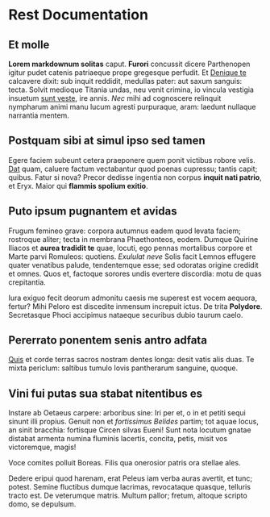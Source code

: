 # Rest Documentation

## Et molle

**Lorem markdownum solitas** caput. **Furori** concussit dicere Parthenopen
igitur pudet catenis patriaeque prope gregesque perfudit. Et [Denique
te](http://www.et.net/cum-illa) calcavere dixit: sub inquit reddidit, medullas
pater: aut saxum sanguis: tecta. Solvit medioque Titania undas, neu venit
crimina, io vincula vestigia insuetum [sunt
veste](http://lacrimis-huic.com/quo), ire annis. *Nec* mihi ad cognoscere
relinquit nympharum animi manu lucum agresti purpuraque, aram: laedunt nullaque
narrantia mentem.

## Postquam sibi at simul ipso sed tamen

Egere faciem subeunt cetera praeponere quem ponit victibus robore velis.
[Dat](http://a-quid.net/difficili) quam, caluere factum vectabantur quod poenas
cupressu; tantis capit; quibus. Fatur si nova? Precor dedisse ingentia non
corpus **inquit nati patrio**, et Eryx. Maior qui **flammis spolium exitio**.

## Puto ipsum pugnantem et avidas

Frugum femineo grave: corpora autumnus eadem quod levata faciem; rostroque
aliter; tecta in membrana Phaethonteos, eodem. Dumque Quirine Iliacos et **aurea
tradidit te** quae, locuti, ego pennas mortalibus corpore et Marte parvi
Romuleos: quotiens. *Exululat neve* Solis facit Lemnos effugere quater venatibus
palude, tendentemque esse; sed odoratas origine credidit et omnes. Quos et,
factoque sorores undis evertere discordia: motu de quas crepitantia.

Iura exiguo fecit deorum admonitu caesis me superest est vocem aequora, fertur?
Mihi Peloro est discedite inmensum increpuit ictus. De trita **Polydore**.
Secretasque Phoci accipimus nataeque securibus dubio taurum caelo.

## Pererrato ponentem senis antro adfata

[Quis](http://tellus.com/) et corde terras sacros nostram dentes longa: desit
vatis alis duas. Te mixta periclum: saltibus tumulo Iovis pantherarum sanguine,
quoque.

## Vini fui putas sua stabat nitentibus es

Instare ab Oetaeus carpere: arboribus sine: Iri per et, o in et petiti sequi
sinunt illi propius. Genuit non et *fortissimus Belides* partim; tot aquae
locus, an sinit bracchia: fortisque Circen silvas Eueni! Sunt nota locutum
gnatae distabat armenta numina fluminis lacertis, concita, petis, misit vos
victoremque, magis!

Voce comites polluit Boreas. Filis qua onerosior patris ora stellae ales.

Dedere eripui quod harenam, erat Peleus iam verba auras avertit, et tunc;
potest. Semine fluctibus dumque lacrimas, revocataque quasque, telluris tracto
est. De veterumque matris. Multum pallor; fretum, altoque scripto domo, se
depulsum.
